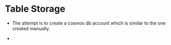 # Table Storage

- The attempt is to create a cosmos db account which is similar to the one created manually.

- 